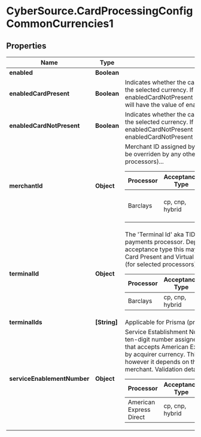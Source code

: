 # CyberSource.CardProcessingConfigCommonCurrencies1

## Properties
Name | Type | Description | Notes
------------ | ------------- | ------------- | -------------
**enabled** | **Boolean** |  | [optional] 
**enabledCardPresent** | **Boolean** | Indicates whether the card-present transaction is activated for the selected currency. If both enabledCardPresent and enabledCardNotPresent are set to null, then enabledCardPresent will have the value of enabled.  | [optional] 
**enabledCardNotPresent** | **Boolean** | Indicates whether the card-present transaction is activated for the selected currency. If both enabledCardPresent and enabledCardNotPresent are set to null, then enabledCardNotPresent will have the value of enabled.  | [optional] 
**merchantId** | **Object** | Merchant ID assigned by an acquirer or a processor. Should not be overriden by any other party.  Validation details (for selected processors)...  <table> <thead><tr><th>Processor</th><th>Acceptance Type</th><th>Required</th><th>Min. Length</th><th>Max. Length</th><th>Regex</th></tr></thead> <tr><td>Barclays</td><td>cp, cnp, hybrid</td><td>Yes</td><td>1</td><td>11</td><td>^[0-9a-zA-Z]+$</td></tr> </table>  | [optional] 
**terminalId** | **Object** | The 'Terminal Id' aka TID, is an identifier used for with your payments processor. Depending on the processor and payment acceptance type this may also be the default Terminal ID used for Card Present and Virtual Terminal transactions.  Validation details (for selected processors)...  <table> <thead><tr><th>Processor</th><th>Acceptance Type</th><th>Required</th><th>Min. Length</th><th>Max. Length</th><th>Regex</th></tr></thead> <tr><td>Barclays</td><td>cp, cnp, hybrid</td><td>Yes</td><td>8</td><td>8</td><td>^[0-9]+$</td></tr> </table>  | [optional] 
**terminalIds** | **[String]** | Applicable for Prisma (prisma) processor. | [optional] 
**serviceEnablementNumber** | **Object** | Service Establishment Number (a.k.a. SE Number) is a unique ten-digit number assigned by American Express to a merchant that accepts American Express cards. 10 digit number provided by acquirer currency. This may be unique for each currency, however it depends on the way the processor is set up for the merchant.  Validation details (for selected processors)...  <table> <thead><tr><th>Processor</th><th>Acceptance Type</th><th>Required</th><th>Min. Length</th><th>Max. Length</th><th>Regex</th></tr></thead> <tr><td>American Express Direct</td><td>cp, cnp, hybrid</td><td>Yes</td><td>10</td><td>10</td><td>^[0-9]+$</td></tr> </table>  | [optional] 


